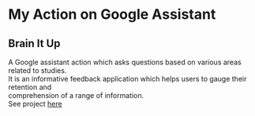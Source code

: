 # My Action on Google Assistant
## Brain It Up

A Google assistant action which asks questions based on various areas related to studies. <br/>
It is an informative feedback application which helps users to gauge their retention and <br/>
comprehension of a range of information.<br/>
See project [here](https://assistant.google.com/services/a/uid/000000748b96f16b?hl=en-US)
